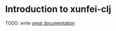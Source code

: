 # Introduction to xunfei-clj

TODO: write [great documentation](http://jacobian.org/writing/what-to-write/)

